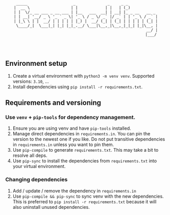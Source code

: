<pre>
<code>
<p style="text-align: center;">
 _____                    _              _     _ _             
|  __ \                  | |            | |   | (_)            
| |  \/_ __ ___ _ __ ___ | |__   ___  __| | __| |_ _ __   __ _ 
| | __| '__/ _ \ '_ ` _ \| '_ \ / _ \/ _` |/ _` | | '_ \ / _` |
| |_\ \ | |  __/ | | | | | |_) |  __/ (_| | (_| | | | | | (_| |
 \____/_|  \___|_| |_| |_|_.__/ \___|\__,_|\__,_|_|_| |_|\__, |
                                                          __/ |
                                                         |___/
</p>
</code>
</pre>

## Environment setup

1. Create a virtual environment with `python3 -m venv venv`. Supported versions: `3.10`, ...
2. Install dependencies using `pip install -r requirements.txt`.

## Requirements and versioning

### Use `venv` + `pip-tools` for dependency management.

1. Ensure you are using venv and have `pip-tools` installed.
2. Manage direct dependencies in `requirements.in`. You can pin the version to the newest one if you like.
Do not put transitive dependencies in `requirements.in` unless you want to pin them.
3. Use `pip-compile` to generate `requirements.txt`. This may take a bit to resolve all deps.
4. Use `pip-sync` to install the dependencies from `requirements.txt` into your virtual environment.

### Changing dependencies

1. Add / update / remove the dependency in `requirements.in`
2. Use `pip-compile && pip-sync` to sync venv with the new dependencies.
This is preferred to `pip install -r requirements.txt` because it will also uninstall unused dependencies.